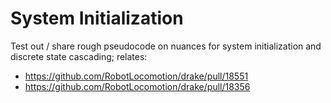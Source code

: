 # System Initialization

Test out / share rough pseudocode on nuances for system initialization and
discrete state cascading; relates:

- https://github.com/RobotLocomotion/drake/pull/18551
- https://github.com/RobotLocomotion/drake/pull/18356
